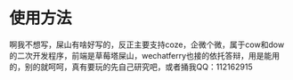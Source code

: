 # 使用方法
啊我不想写，屎山有啥好写的，反正主要支持coze，企微个微，属于cow和dow的二次开发程序，前端是草莓塔屎山，wechatferry也接的依托答辩，用是能用的，别的就呵呵，真有要玩的先自己研究吧，或者捅我QQ：112162915
